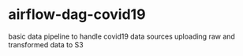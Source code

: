 # airflow-dag-covid19
basic data pipeline to handle covid19 data sources uploading raw and transformed data to S3
